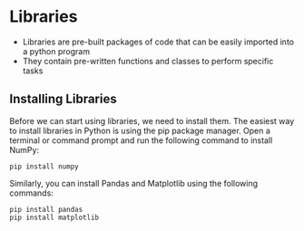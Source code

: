 # Libraries
- Libraries are pre-built packages of code that can be easily imported into a python program
- They contain pre-written functions and classes to perform specific tasks

## Installing Libraries
Before we can start using libraries, we need to install them. The easiest way to install libraries in Python is using the pip package manager. Open a terminal or command prompt and run the following command to install NumPy:

```
pip install numpy
```
Similarly, you can install Pandas and Matplotlib using the following commands:

```
pip install pandas
pip install matplotlib
```